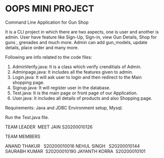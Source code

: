 # OOPS MINI PROJECT
Command Line Application for Gun Shop

It is a CLI project in which there are two aspects, one is user and another is admin.
User have feature like Sign-Up, Sign-in, view Gun Details, Shop for guns , grenades  and much more.
Admin can add gun_models, update details, place order and many more.

Following are info related to the code files:
1) AdminVerify.java: It is a class which verify crenditials of Admin.
2) Adminpage.java: It includes all the features given to admin.
3) Login.java: It will ask user to login and then redirect to the Main shopping page.
4) Signup.java: It will register user in the database.
5) Test.java: It is the main page or front page of our Application.
6) User.java: It includes all details of products and also Shopping page.

Requirements: 
Java and JDBC Environment setup, Mysql.

Run the Test.java file. 

 
TEAM LEADER 
​MEET JAIN​   S20200010126​


TEAM MEMBERS 

ANAND THAKUR​​   S20200010016​
NEHUL SINGH​​    S20200010144​
​SAURABH KUMAR​  S20200010190​
​JAYANTH KORRA​  S20200010101​

